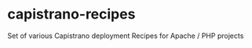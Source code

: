 capistrano-recipes
==================

Set of various Capistrano deployment Recipes for Apache / PHP projects
